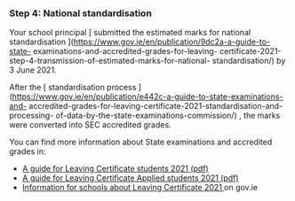 ###  **Step 4:** National standardisation

Your school principal [ submitted the estimated marks for national
standardisation ](https://www.gov.ie/en/publication/9dc2a-a-guide-to-state-
examinations-and-accredited-grades-for-leaving-
certificate-2021-step-4-transmission-of-estimated-marks-for-national-
standardisation/) by 3 June 2021.

After the [ standardisation process
](https://www.gov.ie/en/publication/e442c-a-guide-to-state-examinations-and-
accredited-grades-for-leaving-certificate-2021-standardisation-and-processing-
of-data-by-the-state-examinations-commission/) , the marks were converted into
SEC accredited grades.

You can find more information about State examinations and accredited grades
in:

  * [ A guide for Leaving Certificate students 2021 (pdf) ](https://assets.gov.ie/124752/1e91aa2d-db43-4f18-8c3f-10c738cffb28.pdf)
  * [ A guide for Leaving Certificate Applied students 2021 (pdf) ](https://assets.gov.ie/125709/7cd88f6a-a09c-49b6-b102-16f215248f5c.pdf)
  * [ Information for schools about Leaving Certificate 2021 ](https://www.gov.ie/en/publication/a6e80-leaving-certificate-2021-information-for-schools/) on gov.ie 
